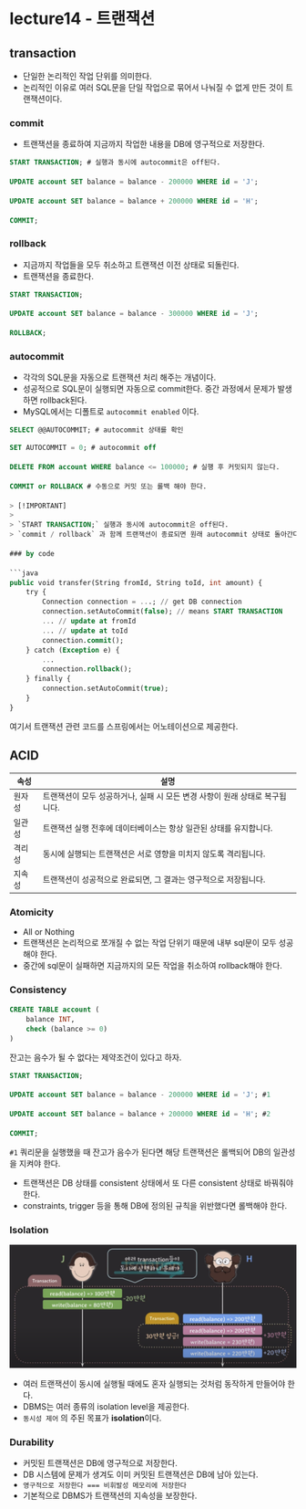 # lecture14 - 트랜잭션

## transaction

- 단일한 논리적인 작업 단위를 의미한다.
- 논리적인 이유로 여러 SQL문을 단일 작업으로 묶어서 나눠질 수 없게 만든 것이 트랜잭션이다.

### commit

- 트랜잭션을 종료하여 지금까지 작업한 내용을 DB에 영구적으로 저장한다.

```sql
START TRANSACTION; # 실행과 동시에 autocommit은 off된다.

UPDATE account SET balance = balance - 200000 WHERE id = 'J';

UPDATE account SET balance = balance + 200000 WHERE id = 'H';

COMMIT;
```

### rollback

- 지금까지 작업들을 모두 취소하고 트랜잭션 이전 상태로 되돌린다.
- 트랜잭션을 종료한다.

```sql
START TRANSACTION;

UPDATE account SET balance = balance - 300000 WHERE id = 'J';

ROLLBACK;
```

### autocommit

- 각각의 SQL문을 자동으로 트랜잭션 처리 해주는 개념이다.
- 성공적으로 SQL문이 실행되면 자동으로 commit한다. 중간 과정에서 문제가 발생하면 rollback된다.
- MySQL에서는 디폴트로 `autocommit enabled` 이다.

```sql
SELECT @@AUTOCOMMIT; # autocommit 상태를 확인
```

```sql
SET AUTOCOMMIT = 0; # autocommit off

DELETE FROM account WHERE balance <= 100000; # 실행 후 커밋되지 않는다.

COMMIT or ROLLBACK # 수동으로 커밋 또는 롤백 해야 한다.

> [!IMPORTANT]
>
> `START TRANSACTION;` 실행과 동시에 autocommit은 off된다.
> `commit / rollback` 과 함께 트랜잭션이 종료되면 원래 autocommit 상태로 돌아간다.

### by code

```java
public void transfer(String fromId, String toId, int amount) {
    try {
        Connection connection = ...; // get DB connection
        connection.setAutoCommit(false); // means START TRANSACTION
        ... // update at fromId
        ... // update at toId
        connection.commit();
    } catch (Exception e) {
        ...
        connection.rollback();
    } finally {
        connection.setAutoCommit(true);
    }
}
```

여기서 트랜잭션 관련 코드를 스프링에서는 어노테이션으로 제공한다.

## ACID

| 속성   | 설명                                                                         |
| ------ | ---------------------------------------------------------------------------- |
| 원자성 | 트랜잭션이 모두 성공하거나, 실패 시 모든 변경 사항이 원래 상태로 복구됩니다. |
| 일관성 | 트랜잭션 실행 전후에 데이터베이스는 항상 일관된 상태를 유지합니다.           |
| 격리성 | 동시에 실행되는 트랜잭션은 서로 영향을 미치지 않도록 격리됩니다.             |
| 지속성 | 트랜잭션이 성공적으로 완료되면, 그 결과는 영구적으로 저장됩니다.             |

### Atomicity

- All or Nothing
- 트랜잭션은 논리적으로 쪼개질 수 없는 작업 단위기 때문에 내부 sql문이 모두 성공해야 한다.
- 중간에 sql문이 실패하면 지금까지의 모든 작업을 취소하여 rollback해야 한다.

### Consistency

```sql
CREATE TABLE account (
    balance INT,
    check (balance >= 0)
)
```

잔고는 음수가 될 수 없다는 제약조건이 있다고 하자.

```sql
START TRANSACTION;

UPDATE account SET balance = balance - 200000 WHERE id = 'J'; #1

UPDATE account SET balance = balance + 200000 WHERE id = 'H'; #2

COMMIT;
```

`#1` 쿼리문을 실행했을 때 잔고가 음수가 된다면 해당 트랜잭션은 롤백되어 DB의 일관성을 지켜야 한다.

- 트랜잭션은 DB 상태를 consistent 상태에서 또 다른 consistent 상태로 바꿔줘야 한다.
- constraints, trigger 등을 통해 DB에 정의된 규칙을 위반했다면 롤백해야 한다.

### Isolation

![alt text](isolation필요성.png)

- 여러 트랜잭션이 동시에 실행될 때에도 혼자 실행되는 것처럼 동작하게 만들어야 한다.
- DBMS는 여러 종류의 isolation level을 제공한다.
- `동시성 제어` 의 주된 목표가 **isolation**이다.

### Durability

- 커밋된 트랜잭션은 DB에 영구적으로 저장한다.
- DB 시스템에 문제가 생겨도 이미 커밋된 트랜잭션은 DB에 남아 있는다.
- `영구적으로 저장한다 === 비휘발성 메모리에 저장한다`
- 기본적으로 DBMS가 트랜잭션의 지속성을 보장한다.
